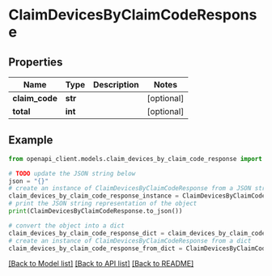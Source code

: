 # ClaimDevicesByClaimCodeResponse


## Properties

Name | Type | Description | Notes
------------ | ------------- | ------------- | -------------
**claim_code** | **str** |  | [optional] 
**total** | **int** |  | [optional] 

## Example

```python
from openapi_client.models.claim_devices_by_claim_code_response import ClaimDevicesByClaimCodeResponse

# TODO update the JSON string below
json = "{}"
# create an instance of ClaimDevicesByClaimCodeResponse from a JSON string
claim_devices_by_claim_code_response_instance = ClaimDevicesByClaimCodeResponse.from_json(json)
# print the JSON string representation of the object
print(ClaimDevicesByClaimCodeResponse.to_json())

# convert the object into a dict
claim_devices_by_claim_code_response_dict = claim_devices_by_claim_code_response_instance.to_dict()
# create an instance of ClaimDevicesByClaimCodeResponse from a dict
claim_devices_by_claim_code_response_from_dict = ClaimDevicesByClaimCodeResponse.from_dict(claim_devices_by_claim_code_response_dict)
```
[[Back to Model list]](../README.md#documentation-for-models) [[Back to API list]](../README.md#documentation-for-api-endpoints) [[Back to README]](../README.md)


